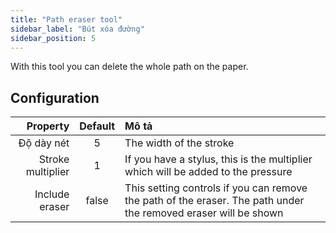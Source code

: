 ```yaml
---
title: "Path eraser tool"
sidebar_label: "Bút xóa đường"
sidebar_position: 5
---
```



With this tool you can delete the whole path on the paper.

## Configuration

|          Property | Default | Mô tả                                                                                                           |
| -----------------:|:-------:|:--------------------------------------------------------------------------------------------------------------- |
|        Độ dày nét |    5    | The width of the stroke                                                                                         |
| Stroke multiplier |    1    | If you have a stylus, this is the multiplier which will be added to the pressure                                |
|    Include eraser |  false  | This setting controls if you can remove the path of the eraser. The path under the removed eraser will be shown |
